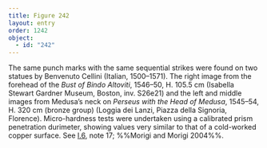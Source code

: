 ```yaml
---
title: Figure 242
layout: entry
order: 1242
object:
  - id: "242"
---
```


The same punch marks with the same sequential strikes were found on two statues by Benvenuto Cellini (Italian, 1500–1571). The right image from the forehead of the *Bust of Bindo Altoviti*, 1546–50, H. 105.5 cm (Isabella Stewart Gardner Museum, Boston, inv. S26e21) and the left and middle images from Medusa’s neck on *Perseus with the Head of Medusa*, 1545–54, H. 320 cm (bronze group) (Loggia dei Lanzi, Piazza della Signoria, Florence). Micro-hardness tests were undertaken using a calibrated prism penetration durimeter, showing values very similar to that of a cold-worked copper surface. See [I.6](#I.6), note 17; %%Morigi and Morigi 2004%%.
